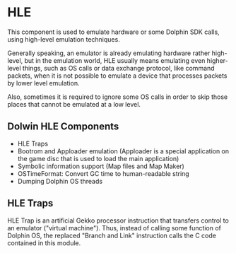 # HLE

This component is used to emulate hardware or some Dolphin SDK calls, using high-level emulation techniques.

Generally speaking, an emulator is already emulating hardware rather high-level, but in the emulation world, 
HLE usually means emulating even higher-level things, such as OS calls or data exchange protocol, like command packets, 
when it is not possible to emulate a device that processes packets by lower level emulation.

Also, sometimes it is required to ignore some OS calls in order to skip those places that cannot be emulated at a low level.

## Dolwin HLE Components

- HLE Traps
- Bootrom and Apploader emulation (Apploader is a special application on the game disc that is used to load the main application)
- Symbolic information support (Map files and Map Maker)
- OSTimeFormat: Convert GC time to human-readable string
- Dumping Dolphin OS threads

## HLE Traps

HLE Trap is an artificial Gekko processor instruction that transfers control to an emulator ("virtual machine"). 
Thus, instead of calling some function of Dolphin OS, the replaced "Branch and Link" instruction calls the C code contained in this module.

